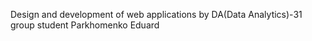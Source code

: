 Design and development of web applications
by DA(Data Analytics)-31 group student
Parkhomenko Eduard
